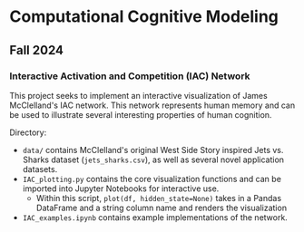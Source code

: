 # Computational Cognitive Modeling 
## Fall 2024

### Interactive Activation and Competition (IAC) Network

This project seeks to implement an interactive visualization of James McClelland's IAC network. This network represents human memory and can be used to illustrate several interesting properties of human cognition. 

Directory:
- `data/` contains McClelland's original West Side Story inspired Jets vs. Sharks dataset (`jets_sharks.csv`), as well as several novel application datasets.
- `IAC_plotting.py` contains the core visualization functions and can be imported into Jupyter Notebooks for interactive use.
  - Within this script, `plot(df, hidden_state=None)` takes in a Pandas DataFrame and a string column name and renders the visualization
- `IAC_examples.ipynb` contains example implementations of the network.
